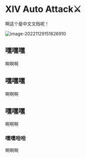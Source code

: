 # XIV Auto Attack⚔️

啊这个是中文文档呢！

![image-20221129151626910](assets\image-20221129151626910.png)


## 嘿嘿嘿
啊啊啊
## 嘿嘿嘿
啊啊啊
## 嘿嘿嘿
啊啊啊
### 嘿嘿哈哈
啊啊啊